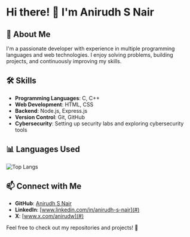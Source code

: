 # Hi there! 👋 I'm Anirudh S Nair

## 🚀 About Me
I'm a passionate developer with experience in multiple programming languages and web technologies. I enjoy solving problems, building projects, and continuously improving my skills.

## 🛠️ Skills
- **Programming Languages**: C, C++
- **Web Development**: HTML, CSS
- **Backend**: Node.js, Express.js
- **Version Control**: Git, GitHub
- **Cybersecurity**: Setting up security labs and exploring cybersecurity tools

## 📊 Languages Used
![Top Langs](https://github-readme-stats.vercel.app/api/top-langs/?username=anirudh-s-nair&layout=compact&theme=radical)

## 📫 Connect with Me
- **GitHub**: [Anirudh S Nair](https://github.com/anirudw)
- **LinkedIn**: [www.linkedin.com/in/anirudh-s-nair](#)
- **X**: [www.x.com/anirudw](#)

Feel free to check out my repositories and projects! 🚀


